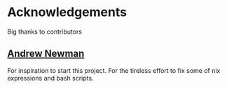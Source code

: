 # Acknowledgements

Big thanks to contributors

## [Andrew Newman](https://github.com/deadloko)

For inspiration to start this project.
For the tireless effort to fix some of nix expressions and bash scripts.
